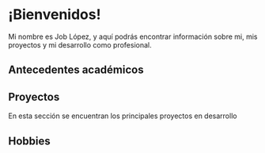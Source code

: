 # ¡Bienvenidos!
Mi nombre es Job López, y aquí podrás encontrar información sobre mi, mis proyectos y mi desarrollo como profesional.

## Antecedentes académicos

## Proyectos

En esta sección se encuentran los principales proyectos en desarrollo

## Hobbies

